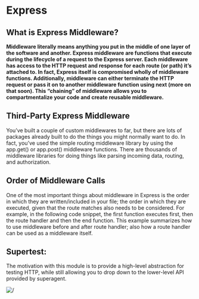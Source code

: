 # Express

## What is Express Middleware?
**Middleware literally means anything you put in the middle of one layer of the software and another. Express middleware are functions that execute during the lifecycle of a request to the Express server. Each middleware has access to the HTTP request and response for each route (or path) it’s attached to. In fact, Express itself is compromised wholly of middleware functions. Additionally, middleware can either terminate the HTTP request or pass it on to another middleware function using next (more on that soon). This “chaining” of middleware allows you to compartmentalize your code and create reusable middleware.**

## Third-Party Express Middleware
You’ve built a couple of custom middlewares to far, but there are lots of packages already built to do the things you might normally want to do. In fact, you’ve used the simple routing middleware library by using the app.get() or app.post() middleware functions. There are thousands of middleware libraries for doing things like parsing incoming data, routing, and authorization.

## Order of Middleware Calls
One of the most important things about middleware in Express is the order in which they are written/included in your file; the order in which they are executed, given that the route matches also needs to be considered. For example, in the following code snippet, the first function executes first, then the route handler and then the end function. This example summarizes how to use middleware before and after route handler; also how a route handler can be used as a middleware itself.

## Supertest:
The motivation with this module is to provide a high-level abstraction for testing HTTP, while still allowing you to drop down to the lower-level API provided by superagent.

![/](https://miro.medium.com/max/1042/1*uwNmNlj_t6NSVLULu3R5ug.png)
